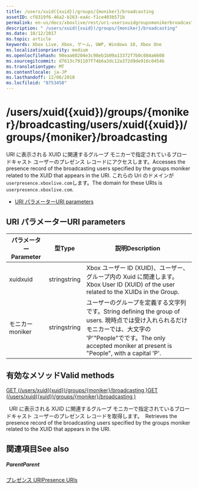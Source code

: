 ```yaml
---
title: /users/xuid({xuid})/groups/{moniker}/broadcasting
assetID: cf8319f6-46a2-b263-ea4c-f1ce403b571b
permalink: en-us/docs/xboxlive/rest/uri-usersxuidgroupsmonikerbroadcasting.html
description: " /users/xuid({xuid})/groups/{moniker}/broadcasting"
ms.date: 10/12/2017
ms.topic: article
keywords: Xbox Live, Xbox, ゲーム, UWP, Windows 10, Xbox One
ms.localizationpriority: medium
ms.openlocfilehash: 98eaa60204e3c98eb1b09a13372f7b0c084a6608
ms.sourcegitcommit: d7613c791107f74b6a3dc12a372d9de916c0454b
ms.translationtype: MT
ms.contentlocale: ja-JP
ms.lasthandoff: 12/06/2018
ms.locfileid: "8753458"
---
```

# <a name="usersxuidxuidgroupsmonikerbroadcasting"></a><span data-ttu-id="fdff1-104">/users/xuid({xuid})/groups/{moniker}/broadcasting</span><span class="sxs-lookup"><span data-stu-id="fdff1-104">/users/xuid({xuid})/groups/{moniker}/broadcasting</span></span>
<span data-ttu-id="fdff1-105">URI に表示される XUID に関連するグループ モニカーで指定されているブロードキャスト ユーザーのプレゼンス レコードにアクセスします。</span><span class="sxs-lookup"><span data-stu-id="fdff1-105">Accesses the presence record of the broadcasting users specified by the groups moniker related to the XUID that appears in the URI.</span></span> <span data-ttu-id="fdff1-106">これらの Uri のドメインが`userpresence.xboxlive.com`します。</span><span class="sxs-lookup"><span data-stu-id="fdff1-106">The domain for these URIs is `userpresence.xboxlive.com`.</span></span>
 
  * [<span data-ttu-id="fdff1-107">URI パラメーター</span><span class="sxs-lookup"><span data-stu-id="fdff1-107">URI parameters</span></span>](#ID4EV)
 
<a id="ID4EV"></a>

 
## <a name="uri-parameters"></a><span data-ttu-id="fdff1-108">URI パラメーター</span><span class="sxs-lookup"><span data-stu-id="fdff1-108">URI parameters</span></span>
 
| <span data-ttu-id="fdff1-109">パラメーター</span><span class="sxs-lookup"><span data-stu-id="fdff1-109">Parameter</span></span>| <span data-ttu-id="fdff1-110">型</span><span class="sxs-lookup"><span data-stu-id="fdff1-110">Type</span></span>| <span data-ttu-id="fdff1-111">説明</span><span class="sxs-lookup"><span data-stu-id="fdff1-111">Description</span></span>| 
| --- | --- | --- | 
| <span data-ttu-id="fdff1-112">xuid</span><span class="sxs-lookup"><span data-stu-id="fdff1-112">xuid</span></span>| <span data-ttu-id="fdff1-113">string</span><span class="sxs-lookup"><span data-stu-id="fdff1-113">string</span></span>| <span data-ttu-id="fdff1-114">Xbox ユーザー ID (XUID)、ユーザー、グループ内の Xuid に関連します。</span><span class="sxs-lookup"><span data-stu-id="fdff1-114">Xbox User ID (XUID) of the user related to the XUIDs in the Group.</span></span>| 
| <span data-ttu-id="fdff1-115">モニカー</span><span class="sxs-lookup"><span data-stu-id="fdff1-115">moniker</span></span>| <span data-ttu-id="fdff1-116">string</span><span class="sxs-lookup"><span data-stu-id="fdff1-116">string</span></span>| <span data-ttu-id="fdff1-117">ユーザーのグループを定義する文字列です。</span><span class="sxs-lookup"><span data-stu-id="fdff1-117">String defining the group of users.</span></span> <span data-ttu-id="fdff1-118">現時点では受け入れられるだけモニカーでは、大文字の 'P'"People"でです。</span><span class="sxs-lookup"><span data-stu-id="fdff1-118">The only accepted moniker at present is "People", with a capital 'P'.</span></span>| 
  
<a id="ID4E4B"></a>

 
## <a name="valid-methods"></a><span data-ttu-id="fdff1-119">有効なメソッド</span><span class="sxs-lookup"><span data-stu-id="fdff1-119">Valid methods</span></span>

[<span data-ttu-id="fdff1-120">GET (/users/xuid({xuid})/groups/{moniker}/broadcasting )</span><span class="sxs-lookup"><span data-stu-id="fdff1-120">GET (/users/xuid({xuid})/groups/{moniker}/broadcasting )</span></span>](uri-usersxuidgroupsmonikerbroadcastingget.md)

<span data-ttu-id="fdff1-121">&nbsp;&nbsp;URI に表示される XUID に関連するグループ モニカーで指定されているブロードキャスト ユーザーのプレゼンス レコードを取得します。</span><span class="sxs-lookup"><span data-stu-id="fdff1-121">&nbsp;&nbsp;Retrieves the presence record of the broadcasting users specified by the groups moniker related to the XUID that appears in the URI.</span></span>
 
<a id="ID4EHC"></a>

 
## <a name="see-also"></a><span data-ttu-id="fdff1-122">関連項目</span><span class="sxs-lookup"><span data-stu-id="fdff1-122">See also</span></span>
 
<a id="ID4EJC"></a>

 
##### <a name="parent"></a><span data-ttu-id="fdff1-123">Parent</span><span class="sxs-lookup"><span data-stu-id="fdff1-123">Parent</span></span> 

[<span data-ttu-id="fdff1-124">プレゼンス URI</span><span class="sxs-lookup"><span data-stu-id="fdff1-124">Presence URIs</span></span>](atoc-reference-presence.md)

   